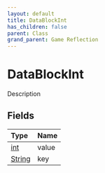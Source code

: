 ```yaml
---
layout: default
title: DataBlockInt
has_children: false
parent: Class
grand_parent: Game Reflection
---
```

# DataBlockInt
Description 

## Fields

| Type | Name |
|:----------|:--------------|
| [int](/riftbreaker-wiki/docs/game-reflection/enums/int/) | value |
| [String](/riftbreaker-wiki/docs/game-reflection/components/string/) | key |

